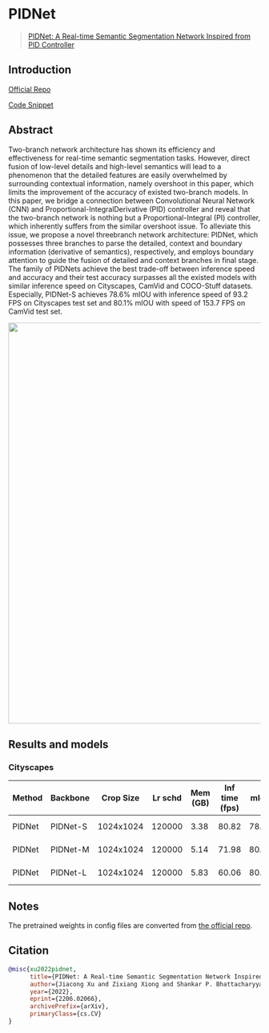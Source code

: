 # PIDNet

> [PIDNet: A Real-time Semantic Segmentation Network Inspired from PID Controller](https://arxiv.org/pdf/2206.02066.pdf)

## Introduction

<!-- [ALGORITHM] -->

<a href="https://github.com/XuJiacong/PIDNet">Official Repo</a>

<a href="https://github.com/open-mmlab/mmsegmentation/blob/dev-1.x/mmseg/models/backbones/pidnet.py">Code Snippet</a>

## Abstract

<!-- [ABSTRACT] -->

Two-branch network architecture has shown its efficiency and effectiveness for real-time semantic segmentation tasks. However, direct fusion of low-level details and high-level semantics will lead to a phenomenon that the detailed features are easily overwhelmed by surrounding contextual information, namely overshoot in this paper, which limits the improvement of the accuracy of existed two-branch models. In this paper, we bridge a connection between Convolutional Neural Network (CNN) and Proportional-IntegralDerivative (PID) controller and reveal that the two-branch network is nothing but a Proportional-Integral (PI) controller, which inherently suffers from the similar overshoot issue. To alleviate this issue, we propose a novel threebranch network architecture: PIDNet, which possesses three branches to parse the detailed, context and boundary information (derivative of semantics), respectively, and employs boundary attention to guide the fusion of detailed and context branches in final stage. The family of PIDNets achieve the best trade-off between inference speed and accuracy and their test accuracy surpasses all the existed models with similar inference speed on Cityscapes, CamVid and COCO-Stuff datasets. Especially, PIDNet-S achieves 78.6% mIOU with inference speed of 93.2 FPS on Cityscapes test set and 80.1% mIOU with speed of 153.7 FPS on CamVid test set.

<!-- [IMAGE] -->

<div align=center>
<img src="https://raw.githubusercontent.com/XuJiacong/PIDNet/main/figs/pidnet.jpg" width="800"/>
</div>

## Results and models

### Cityscapes

| Method | Backbone | Crop Size | Lr schd | Mem (GB) | Inf time (fps) | mIoU  | mIoU(ms+flip) | config                                                                                                                        | download                                                                                                                                                                                                                                                                                                                                                 |
| ------ | -------- | --------- | ------- | -------- | -------------- | ----- | ------------- | ----------------------------------------------------------------------------------------------------------------------------- | -------------------------------------------------------------------------------------------------------------------------------------------------------------------------------------------------------------------------------------------------------------------------------------------------------------------------------------------------------- |
| PIDNet | PIDNet-S | 1024x1024 | 120000  | 3.38     | 80.82          | 78.74 | 80.87         | [config](https://github.com/open-mmlab/mmsegmentation/blob/dev-1.x/configs/pidnet/pidnet-s_2xb6-120k_1024x1024-cityscapes.py) | [model](https://download.openmmlab.com/mmsegmentation/v0.5/pidnet/pidnet-s_2xb6-120k_1024x1024-cityscapes/pidnet-s_2xb6-120k_1024x1024-cityscapes_20230302_191700-bb8e3bcc.pth) \| [log](https://download.openmmlab.com/mmsegmentation/v0.5/pidnet/pidnet-s_2xb6-120k_1024x1024-cityscapes/pidnet-s_2xb6-120k_1024x1024-cityscapes_20230302_191700.json) |
| PIDNet | PIDNet-M | 1024x1024 | 120000  | 5.14     | 71.98          | 80.22 | 82.05         | [config](https://github.com/open-mmlab/mmsegmentation/blob/dev-1.x/configs/pidnet/pidnet-m_2xb6-120k_1024x1024-cityscapes.py) | [model](https://download.openmmlab.com/mmsegmentation/v0.5/pidnet/pidnet-m_2xb6-120k_1024x1024-cityscapes/pidnet-m_2xb6-120k_1024x1024-cityscapes_20230301_143452-f9bcdbf3.pth) \| [log](https://download.openmmlab.com/mmsegmentation/v0.5/pidnet/pidnet-m_2xb6-120k_1024x1024-cityscapes/pidnet-m_2xb6-120k_1024x1024-cityscapes_20230301_143452.json) |
| PIDNet | PIDNet-L | 1024x1024 | 120000  | 5.83     | 60.06          | 80.89 | 82.37         | [config](https://github.com/open-mmlab/mmsegmentation/blob/dev-1.x/configs/pidnet/pidnet-l_2xb6-120k_1024x1024-cityscapes.py) | [model](https://download.openmmlab.com/mmsegmentation/v0.5/pidnet/pidnet-l_2xb6-120k_1024x1024-cityscapes/pidnet-l_2xb6-120k_1024x1024-cityscapes_20230303_114514-0783ca6b.pth) \| [log](https://download.openmmlab.com/mmsegmentation/v0.5/pidnet/pidnet-l_2xb6-120k_1024x1024-cityscapes/pidnet-l_2xb6-120k_1024x1024-cityscapes_20230303_114514.json) |

## Notes

The pretrained weights in config files are converted from [the official repo](https://github.com/XuJiacong/PIDNet#models).

## Citation

```bibtex
@misc{xu2022pidnet,
      title={PIDNet: A Real-time Semantic Segmentation Network Inspired from PID Controller},
      author={Jiacong Xu and Zixiang Xiong and Shankar P. Bhattacharyya},
      year={2022},
      eprint={2206.02066},
      archivePrefix={arXiv},
      primaryClass={cs.CV}
}
```
